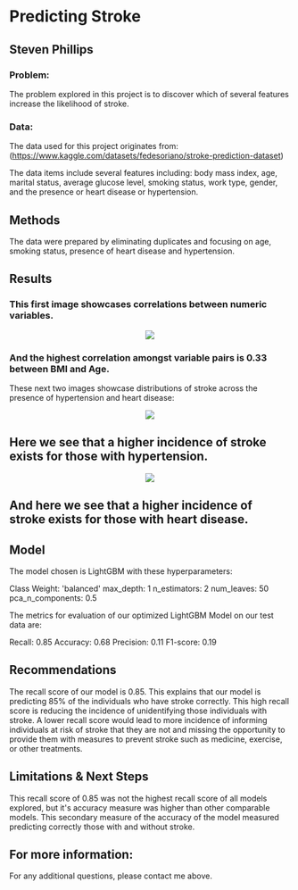 # Predicting Stroke
## Steven Phillips
### Problem:
The problem explored in this project is to discover which of several features increase the likelihood of stroke.
### Data:
The data used for this project originates from:
(https://www.kaggle.com/datasets/fedesoriano/stroke-prediction-dataset)

The data items include several features including: body mass index, age, marital status, average glucose level, smoking status, work type, gender, and the presence or heart disease or hypertension.
## Methods
The data were prepared by eliminating duplicates and focusing on age, smoking status, presence of heart disease and hypertension.
## Results 
### This first image showcases correlations between numeric variables.

<p align="center">
  <img src="https://user-images.githubusercontent.com/113748627/204377253-5f546f19-2713-4d47-a298-b413e51702f9.png">
</p>


### And the highest correlation amongst variable pairs is 0.33 between BMI and Age.

These next two images showcase distributions of stroke across the presence of hypertension and heart disease:

<p align="center">
  <img src="https://user-images.githubusercontent.com/113748627/205337774-0c17c919-ffde-4dfc-9b73-31073928237a.png">
</p>
 
## Here we see that a higher incidence of stroke exists for those with hypertension.

<p align="center">
 <img src="https://user-images.githubusercontent.com/113748627/205337854-12d3a142-52d3-4ec2-bbff-6f5a4502df0e.png">
</p>

## And here we see that a higher incidence of stroke exists for those with heart disease.

## Model
The model chosen is LightGBM with these hyperparameters:

Class Weight: 'balanced'
max_depth: 1
n_estimators: 2
num_leaves: 50
pca_n_components: 0.5

The metrics for evaluation of our optimized LightGBM Model on our test data are: 

Recall: 0.85
Accuracy: 0.68
Precision: 0.11
F1-score: 0.19

## Recommendations

The recall score of our model is 0.85.  This explains that our model is predicting 85% of the individuals who have stroke correctly.  This high recall score is reducing the incidence of unidentifying those individuals with stroke.  A lower recall score would lead to more incidence of informing individuals at risk of stroke that they are not and missing the opportunity to provide them with measures to prevent stroke such as medicine, exercise, or other treatments.
## Limitations & Next Steps
This recall score of 0.85 was not the highest recall score of all models explored, but it's accuracy measure was higher than other comparable models.  This secondary measure of the accuracy of the model measured predicting correctly those with and without stroke.  

## For more information:
For any additional questions, please contact me above.
